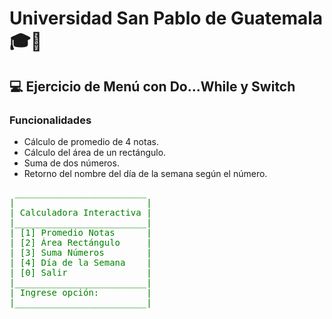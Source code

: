# Universidad San Pablo de Guatemala 🎓🏫

## 💻 Ejercicio de Menú con Do...While y Switch

### Funcionalidades

-   Cálculo de promedio de 4 notas.
-   Cálculo del área de un rectángulo.
-   Suma de dos números.
-   Retorno del nombre del día de la semana según el número.

<pre style="color: green;">
 _________________________
|                         |
| Calculadora Interactiva |
|_________________________|
| [1] Promedio Notas      |
| [2] Área Rectángulo     |
| [3] Suma Números        |
| [4] Día de la Semana    |
| [0] Salir               |
|_________________________|
| Ingrese opción:         |
|_________________________|
  
</pre>